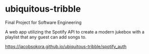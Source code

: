 # ubiquitous-tribble
Final Project for Software Engineering

A web app utilizing the Spotify API to create a modern jukebox with a playlist that any guest can add songs to.

https://jacobsokora.github.io/ubiquitous-tribble/spotify_auth
